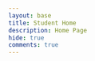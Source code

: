 ```yaml
---
layout: base
title: Student Home 
description: Home Page
hide: true
comments: true
---
```



<script src="https://utteranc.es/client.js"
        repo="ZafeerA123/GuitarAces"
        issue-term="title"
        label="blogpost-comment"
        theme="github-light"
        crossorigin="anonymous"
        async>
</script>